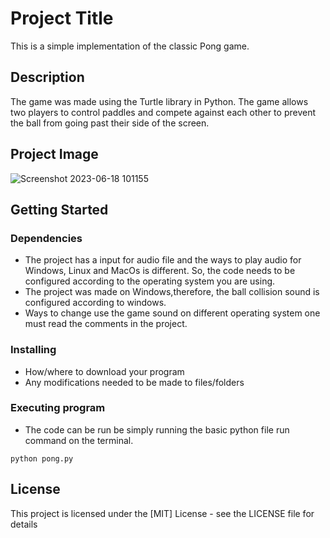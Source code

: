 # Project Title
This is a simple implementation of the classic Pong game.

## Description
The game was made using the Turtle library in Python. The game allows two players to control paddles and compete against each other to prevent the ball from going past their side of the screen.

## Project Image 

![Screenshot 2023-06-18 101155](https://github.com/AtulRaghuvanshi73/Pong/assets/113249077/5745cae2-f44b-4579-bd59-a8c1c698d8eb)


## Getting Started

### Dependencies

* The project has a input for audio file and the ways to play audio for Windows, Linux and MacOs is different. So, the code needs to be configured according to the operating system you are using.
* The project was made on Windows,therefore, the ball collision sound is configured according to windows.
* Ways to change use the game sound on different operating system one must read the comments in the project.

### Installing

* How/where to download your program
* Any modifications needed to be made to files/folders

### Executing program

* The code can be run be simply running the basic python file run command on the terminal.
```
python pong.py 
```
## License

This project is licensed under the [MIT] License - see the LICENSE file for details

